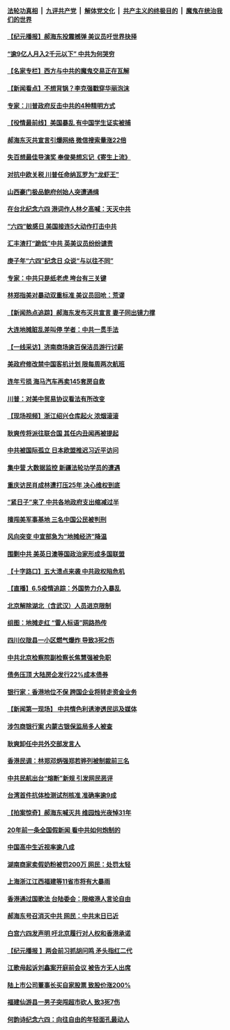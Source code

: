 

####  [法轮功真相](../../../../basic/blob/master/README.md?t=06061101) &nbsp;|&nbsp; [九评共产党](../../../../9ping.md/blob/master/README.md?t=06061101) &nbsp;|&nbsp; [解体党文化](../../../../jtdwh.md/blob/master/README.md?t=06061101)  &nbsp;|&nbsp; [共产主义的终极目的](../../../../gczydzjmd.md/blob/master/README.md?t=06061101) &nbsp;|&nbsp; [魔鬼在统治我们的世界](../../../../mgztzwmdsj.md/blob/master/README.md?t=06061101) 

#### [【纪元播报】郝海东投震撼弹 美议员吁世界抉择](../pages/nsc413/n12165176.md?t=06061101) 


#### [“逾9亿人月入2千元以下” 中共为何哭穷](../pages/nsc413/n12165069.md?t=06061101) 

#### [【名家专栏】西方与中共的魔鬼交易正在瓦解](../pages/nsc413/n12163983.md?t=06061101) 

#### [【新闻看点】不想背锅？李克强戳穿华丽泡沫](../pages/nsc413/n12164833.md?t=06061101) 

#### [专家：川普政府反击中共的4种精明方式](../pages/nsc413/n12164857.md?t=06061101) 

#### [【役情最前线】美国暴乱 有中国学生证实被捕](../pages/nsc413/n12164772.md?t=06061101) 

#### [郝海东灭共宣言引爆网络 微信搜索量涨22倍](../pages/nsc413/n12165021.md?t=06061101) 

#### [失百想最佳导演奖 奉俊昊想忘记《寄生上流》](../pages/nsc413/n12164863.md?t=06061101) 

#### [对抗中欧关税 川普任命纳瓦罗为“龙虾王”](../pages/nsc413/n12165075.md?t=06061101) 

#### [山西豪门极品鲍府创始人突遭通缉](../pages/nsc413/n12164876.md?t=06061101) 

#### [在台北纪念六四 港词作人林夕高喊：天灭中共](../pages/nsc413/n12164567.md?t=06061101) 

#### [“六四”敏感日 美国接连5大动作打击中共](../pages/nsc413/n12164617.md?t=06061101) 

#### [汇丰渣打“跪低”中共 英美议员纷纷谴责](../pages/nsc413/n12164855.md?t=06061101) 

#### [庚子年“六四”纪念日 众说“与以往不同”](../pages/nsc413/n12145976.md?t=06061101) 

#### [专家：中共只是纸老虎 垮台有三关键](../pages/nsc413/n12163956.md?t=06061101) 

#### [林郑指美对暴动双重标准 美议员回呛：荒谬](../pages/nsc413/n12164807.md?t=06061101) 

#### [【新闻热点追踪】郝海东发布灭共宣言 妻子同出镜力撑](../pages/nsc413/n12164856.md?t=06061101) 

#### [大连地摊脏乱差叫停 学者：中共一贯手法](../pages/nsc413/n12164677.md?t=06061101) 

#### [【一线采访】济南商场逾百保洁员游行讨薪](../pages/nsc413/n12164712.md?t=06061101) 

#### [美政府修改禁中国客机计划 限每周两次航班](../pages/nsc413/n12164728.md?t=06061101) 

#### [连年亏损 海马汽车再卖145套房自救](../pages/nsc413/n12164657.md?t=06061101) 

#### [川普：对美中贸易协议看法有所改变](../pages/nsc413/n12164627.md?t=06061101) 

#### [【现场视频】浙江绍兴仓库起火 浓烟滚滚](../pages/nsc413/n12164536.md?t=06061101) 

#### [耿爽传将派往联合国 其任内丑闻再被提起](../pages/nsc413/n12164487.md?t=06061101) 

#### [中共被国际孤立 日本欧盟推迟习近平访问](../pages/nsc413/n12164362.md?t=06061101) 

#### [集中营 大数据监控 新疆法轮功学员的遭遇](../pages/nsc413/n12161574.md?t=06061101) 

#### [重庆访民肖成林遭打压25年 决心维权到底](../pages/nsc413/n12164132.md?t=06061101) 

#### [“紧日子”来了 中共各地政府支出缩减过半](../pages/nsc413/n12164205.md?t=06061101) 


#### [擅闯美军事基地 三名中国公民被判刑](../pages/nsc413/n12164038.md?t=06061101) 

#### [风向突变 中宣部急为“地摊经济”降温](../pages/nsc413/n12164091.md?t=06061101) 

#### [围剿中共 美英日澳等国政治家形成多国联盟](../pages/nsc413/n12163944.md?t=06061101) 

#### [【十字路口】五大溃点来袭 中共政权陷危机](../pages/nsc413/n12162664.md?t=06061101) 

#### [【直播】6.5疫情追踪：外国势力介入暴乱](../pages/nsc413/n12163841.md?t=06061101) 

#### [北京解除湖北（含武汉）人员进京限制](../pages/nsc413/n12163842.md?t=06061101) 

#### [组图：地摊走红 “雷人标语”网路热传](../pages/nsc413/n12163694.md?t=06061101) 

#### [四川仪陇县一小区燃气爆炸 导致3死2伤](../pages/nsc413/n12163657.md?t=06061101) 

#### [中共北京检察院副检察长焦慧强被免职](../pages/nsc413/n12163784.md?t=06061101) 

#### [债务压顶 大陆房企发行22%成本债券](../pages/nsc413/n12163625.md?t=06061101) 

#### [银行家：香港地位不保 跨国企业将转走资金业务](../pages/nsc413/n12163026.md?t=06061101) 

#### [【新闻第一现场】 中共情色利诱渗透民运及媒体](../pages/nsc413/n12163262.md?t=06061101) 

#### [涉包商银行案 内蒙古银保监局多人被查](../pages/nsc413/n12163668.md?t=06061101) 

#### [耿爽卸任中共外交部发言人](../pages/nsc413/n12163548.md?t=06061101) 

#### [香港民调：林郑邓炳强郑若骅列被制裁前三名](../pages/nsc413/n12163302.md?t=06061101) 

#### [中共民航出台“熔断”新规 引发网民恶评](../pages/nsc413/n12163367.md?t=06061101) 

#### [台湾首件抗体检测试剂核准 准确率逾9成](../pages/nsc413/n12163358.md?t=06061101) 

#### [【拍案惊奇】郝海东喊灭共 维园烛光夜悼31年](../pages/nsc413/n12162892.md?t=06061101) 

#### [20年前一条全国假新闻 看中共如何炮制的](../pages/nsc413/n12162527.md?t=06061101) 

#### [中国高中生近视率逾八成](../pages/nsc413/n12163233.md?t=06061101) 

#### [湖南商家卖假奶粉被罚200万 网民：处罚太轻](../pages/nsc413/n12163116.md?t=06061101) 

#### [上海浙江江西福建等11省市将有大暴雨](../pages/nsc413/n12162923.md?t=06061101) 

#### [香港通过国歌法 台陆委会：限缩港人言论自由](../pages/nsc413/n12162939.md?t=06061101) 

#### [郝海东号召消灭中共 网民：中共末日已近](../pages/nsc413/n12162705.md?t=06061101) 

#### [白宫六四发声明 吁北京履行对人权和香港承诺](../pages/nsc413/n12162740.md?t=06061101) 

#### [【纪元播报 】两会前习抓胡问鸣 矛头指红二代](../pages/nsc413/n12162629.md?t=06061101) 

#### [江歌母起诉刘鑫案开庭前会议 被告方无人出席](../pages/nsc413/n12162907.md?t=06061101) 

#### [陆上市公司董事长买自家股票 致股价涨200%](../pages/nsc413/n12162550.md?t=06061101) 

#### [福建仙游县一男子突闯超市砍人 致3死7伤](../pages/nsc413/n12162841.md?t=06061101) 

#### [何韵诗纪念六四：向往自由的年轻面孔最动人](../pages/nsc413/n12162480.md?t=06061101) 

